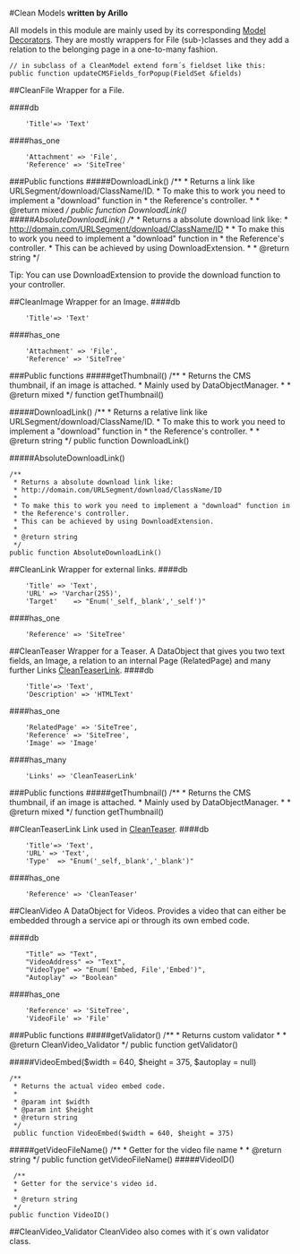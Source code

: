 #Clean Models
__written by Arillo__

All models in this module are mainly used by its corresponding [Model Decorators](Model_Decorators). They are mostly wrappers for File (sub-)classes and they add a relation to the belonging page in a one-to-many fashion.

	// in subclass of a CleanModel extend form´s fieldset like this:
	public function updateCMSFields_forPopup(FieldSet &fields)



##CleanFile
Wrapper for a File.

####db

		'Title'=> 'Text'

####has_one

		'Attachment' => 'File',
		'Reference' => 'SiteTree'

###Public functions
#####DownloadLink()
	/**
	 * Returns a link like URLSegment/download/ClassName/ID.
	 * To make this to work you need to implement a "download" function in
	 * the Reference's controller.
	 *
	 * @return mixed
	 */
	public function DownloadLink()
#####AbsoluteDownloadLink()
	/**
	 * Returns a absolute download link like:
	 * http://domain.com/URLSegment/download/ClassName/ID
	 * 
	 * To make this to work you need to implement a "download" function in
	 * the Reference's controller.
	 * This can be achieved by using DownloadExtension.
	 * 
	 * @return string
	 */

Tip: You can use DownloadExtension to provide the download function to your controller.

##CleanImage
Wrapper for an Image.
####db

		'Title'=> 'Text'

####has_one

		'Attachment' => 'File',
		'Reference' => 'SiteTree'

###Public functions
#####getThumbnail()
	/**
	 * Returns the CMS thumbnail, if an image is attached.
	 * Mainly used by DataObjectManager.
	 *
	 * @return mixed
	 */
	function getThumbnail()


#####DownloadLink()
	/**
	 * Returns a relative link like URLSegment/download/ClassName/ID.
	 * To make this to work you need to implement a "download" function in
	 * the Reference's controller.
	 *
	 * @return string
	 */
	public function DownloadLink()

#####AbsoluteDownloadLink()

	/**
	 * Returns a absolute download link like:
	 * http://domain.com/URLSegment/download/ClassName/ID
	 * 
	 * To make this to work you need to implement a "download" function in
	 * the Reference's controller.
	 * This can be achieved by using DownloadExtension.
	 * 
	 * @return string
	 */
	public function AbsoluteDownloadLink()


##CleanLink
Wrapper for external links.
####db

		'Title' => 'Text',
		'URL' => 'Varchar(255)',
		'Target'	=> "Enum('_self,_blank','_self')"

####has_one

		'Reference' => 'SiteTree'

##CleanTeaser
Wrapper for a Teaser. A DataObject that gives you two text fields, an Image, a relation to an internal Page (RelatedPage) and many further Links [CleanTeaserLink](Clean_Models#cleanteaserlink).
####db

		'Title'=> 'Text',
		'Description' => 'HTMLText'

####has_one

		'RelatedPage' => 'SiteTree',
		'Reference' => 'SiteTree',
		'Image' => 'Image'

####has_many

		'Links' => 'CleanTeaserLink'

###Public functions
#####getThumbnail()
	/**
	 * Returns the CMS thumbnail, if an image is attached.
	 * Mainly used by DataObjectManager.
	 *
	 * @return mixed
	 */
	function getThumbnail()

##CleanTeaserLink
Link used in [CleanTeaser](Clean_Models#cleanteaser).
####db

		'Title'=> 'Text',
		'URL' => 'Text',
		'Type'	=> "Enum('_self,_blank','_blank')"

####has_one

		'Reference' => 'CleanTeaser'

##CleanVideo
A DataObject for Videos. Provides a video that can either be embedded through a service api or through its own embed code.

####db

		"Title" => "Text",
		"VideoAddress" => "Text",
		"VideoType" => "Enum('Embed, File','Embed')",
		"Autoplay" => "Boolean"

####has_one

		'Reference' => 'SiteTree',
		'VideoFile' => 'File'


###Public functions
#####getValidator()
	/**
	 * Returns custom validator
	 *
	 * @return CleanVideo_Validator
	 */
	public function getValidator()

#####VideoEmbed($width = 640, $height = 375, $autoplay = null)

	/**
	 * Returns the actual video embed code.
	 *
	 * @param int $width
	 * @param int $height
	 * @return string
	 */
	 public function VideoEmbed($width = 640, $height = 375)


#####getVideoFileName()
	/**
	 * Getter for the video file name
	 *
	 * @return string
	 */
	public function getVideoFileName()
#####VideoID()

	 /**
	 * Getter for the service's video id.
	 *
	 * @return string
	 */
	public function VideoID()
##CleanVideo_Validator
CleanVideo also comes with it´s own validator class.
